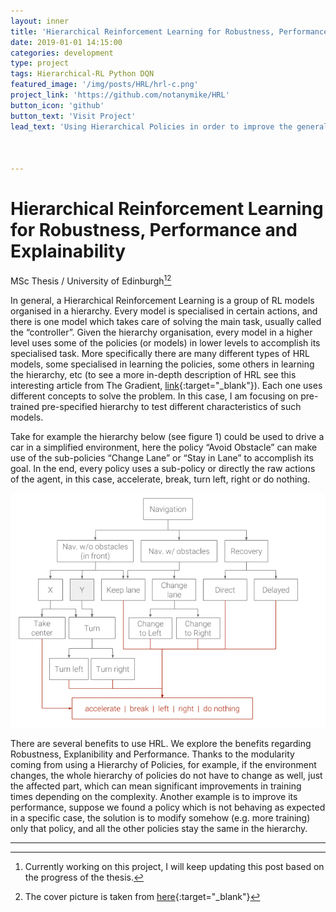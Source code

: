 ```yaml
---
layout: inner
title: 'Hierarchical Reinforcement Learning for Robustness, Performance and Explainability'
date: 2019-01-01 14:15:00
categories: development
type: project
tags: Hierarchical-RL Python DQN
featured_image: '/img/posts/HRL/hrl-c.png'
project_link: 'https://github.com/notanymike/HRL'
button_icon: 'github'
button_text: 'Visit Project'
lead_text: 'Using Hierarchical Policies in order to improve the general performance of RL models'



---
```


# Hierarchical Reinforcement Learning for Robustness, Performance and Explainability

MSc Thesis / University of Edinburgh[^1][^2]

In general, a Hierarchical Reinforcement Learning is a group of RL models organised in a hierarchy. Every model is specialised in certain actions, and there is one model which takes care of solving the main task, usually called the “controller”. Given the hierarchy organisation, every model in a higher level uses some of the policies (or models) in lower levels to accomplish its specialised task. More specifically there are many different types of HRL models, some specialised in learning the policies, some others in learning the hierarchy, etc (to see a more in-depth description of HRL see this interesting article from The Gradient, [link](https://thegradient.pub/the-promise-of-hierarchical-reinforcement-learning){:target="_blank"}). Each one uses different concepts to solve the problem. In this case, I am focusing on pre-trained pre-specified hierarchy to test different characteristics of such models. 

Take for example the hierarchy below (see figure 1) could be used to drive a car in a simplified environment, here the policy “Avoid Obstacle” can make use of the sub-policies “Change Lane” or “Stay in Lane” to accomplish its goal. In the end, every policy uses a sub-policy or directly the raw actions of the agent, in this case, accelerate, break, turn left, right or do nothing.

![Hierarchy](/img/posts/HRL/Hierarchy.png)

There are several benefits to use HRL. We explore the benefits regarding Robustness, Explanibility and Performance. Thanks to the modularity coming from using a Hierarchy of Policies, for example, if the environment changes, the whole hierarchy of policies do not have to change as well, just the affected part, which can mean significant improvements in training times depending on the complexity. Another example is to improve its performance, suppose we found a policy which is not behaving as expected in a specific case, the solution is to modify somehow (e.g. more training) only that policy, and all the other policies stay the same in the hierarchy.

------

[^1]: Currently working on this project, I will keep updating this post based on the progress of the thesis.
[^2]: The cover picture is taken from [here](<https://arxiv.org/pdf/1710.09767.pdf>){:target="_blank"}